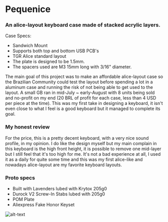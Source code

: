 # Pequenice
### An alice-layout keyboard case made of stacked acrylic layers.
 Case Specs:
* Sandwich Mount
* Supports both top and bottom USB PCB's
* TGR Alice standard layout
* The plate is designed to be 1.5mm.
* The spacers used are M3 15mm long with 3/16" diameter.

The main goal of this project was to make an affordable alice-layout case so the Brazilian Community could test the layout before spending a lot in a aluminum case and running the risk of not being able to get used to the layout.
A small GB ran in mid-July ~ early-August with 8 units being sold and no-profit on my end (20 BRL of profit for each case, less than 4 USD per piece at the time).
This was my first take in designing a keyboard, it isn't even close to what I feel is a good keyboard but it managed to complete its goal.

### My honest review
For the price, this is a pretty decent keyboard, with a very nice sound profile, in my opinion. I do like the design myself but my main complain in this keyboard is the high front height, it is possible to remove one mid-layer but I still feel that it's too high for me. It's not a bad experience at all, I used it as a daily for quite some time and this was my first alice-like and nowadays alice-layout are my favorite keyboard layouts. 

### Proto specs
* Built with Lavenders lubed with Krytox 205g0
* Durock V2 Screw-In Stabs lubed with 205g0
* POM Plate
* Aliexpress Fake Honor Keyset

![alt-text](https://github.com/niicao/Keyboard-Projects/blob/main/Pequenice/pequenice_ground.jpg)

